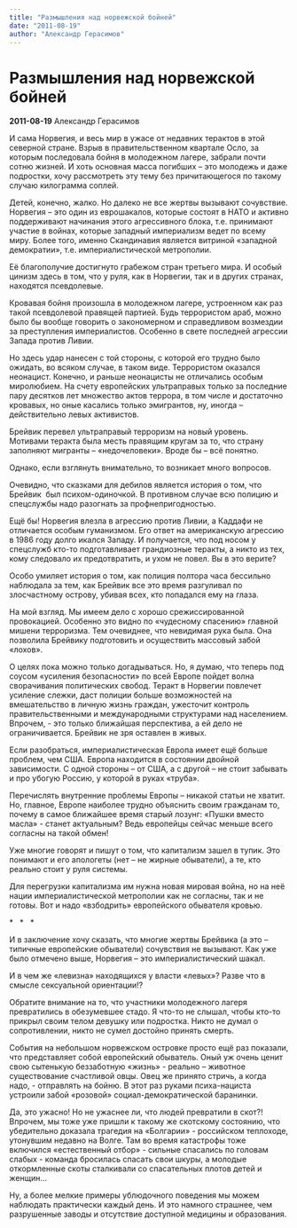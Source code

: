 ```yaml
---
title: "Размышления над норвежской бойней"
date: "2011-08-19"
author: "Александр Герасимов"
---
```


# Размышления над норвежской бойней

**2011-08-19** Александр Герасимов

И сама Норвегия, и весь мир в ужасе от недавних терактов в этой северной стране. Взрыв в правительственном квартале Осло, за которым последовала бойня в молодежном лагере, забрали почти сотню жизней. И хоть основная масса погибших – это молодежь и даже подростки, хочу рассмотреть эту тему без причитающегося по такому случаю килограмма соплей.

Детей, конечно, жалко. Но далеко не все жертвы вызывают сочувствие. Норвегия – это один из еврошакалов, которые состоят в НАТО и активно поддерживают начинания этого агрессивного блока, т.е. принимают участие в войнах, которые западный империализм ведет по всему миру. Более того, именно Скандинавия является витриной «западной демократии», т.е. империалистической метрополии.

Её благополучие достигнуто грабежом стран третьего мира. И особый цинизм здесь в том, что у руля, как в Норвегии, так и в других странах, находятся псевдолевые.

Кровавая бойня произошла в молодежном лагере, устроенном как раз такой псевдолевой правящей партией. Будь террористом араб, можно было бы вообще говорить о закономерном и справедливом возмездии за преступления империалистов. Особенно в свете последней агрессии Запада против Ливии.

Но здесь удар нанесен с той стороны, с которой его трудно было ожидать, во всяком случае, в таком виде. Террористом оказался неонацист. Конечно, и раньше неонацисты не отличались особым миролюбием. На счету европейских ультраправых только за последние пару десятков лет множество актов террора, в том числе и достаточно кровавых, но оные касались только эмигрантов, ну, иногда – действительно левых активистов.

Брейвик перевел ультраправый терроризм на новый уровень. Мотивами теракта была месть правящим кругам за то, что страну заполняют мигранты – «недочеловеки». Вроде бы – всё понятно.

Однако, если взглянуть внимательно, то возникает много вопросов.

Очевидно, что сказками для дебилов является история о том, что Брейвик  был психом-одиночкой. В противном случае всю полицию и спецслужбы надо разогнать за профнепригодностью.

Ещё бы! Норвегия влезла в агрессию против Ливии, а Каддафи не отличается особым гуманизмом. Его ответ на американскую агрессию в 1986 году долго икался Западу. И получается, что под носом у спецслужб кто-то подготавливает грандиозные теракты, а никто из тех, кому следовало их предотвратить, и ухом не повел. Вы в это верите?

Особо умиляет история о том, как полиция полтора часа бессильно наблюдала за тем, как Брейвик все это время разгуливал по злосчастному острову, убивая всех, кто попадался ему на глаза.

На мой взгляд. Мы имеем дело с хорошо срежиссированной провокацией. Особенно это видно по «чудесному спасению» главной мишени терроризма. Тем очевиднее, что невидимая рука была. Она позволила Брейвику подготовить и осуществить массовый забой «лохов».

О целях пока можно только догадываться. Но, я думаю, что теперь под соусом «усиления безопасности» по всей Европе пойдет волна сворачивания политических свобод. Теракт в Норвегии повлечет усиление слежки, даст полиции больше возможностей на вмешательство в личную жизнь граждан, ужесточит контроль правительственными и международными структурами над населением. Впрочем, - это только ближайшая перспектива, а ей дело не ограничивается. Брейвик не зря оставлен в живых.

Если разобраться, империалистическая Европа имеет ещё больше проблем, чем США. Европа находится в состоянии двойной зависимости. С одной стороны – от США, а с другой – не стоит забывать и про убогую Россию, у которой в руках «труба».

Перечислять внутренние проблемы Европы – никакой статьи не хватит. Но, главное, Европе наиболее трудно объяснить своим гражданам то, почему в самое ближайшее время старый лозунг: «Пушки вместо масла» - станет актуальным? Ведь европейцы сейчас меньше всего согласны на такой обмен!

Уже многие говорят и пишут о том, что капитализм зашел в тупик. Это понимают и его апологеты (нет – не жирные обыватели), а те, кто реально стоит у руля системы.

Для перегрузки капитализма им нужна новая мировая война, но на неё нации империалистической метрополии как не согласны, так и не готовы. Вот и надо «взбодрить» европейского обывателя кровью.

*   *   *

И в заключение хочу сказать, что многие жертвы Брейвика (а это – типичные европейские обыватели) сочувствия не вызывают. Как уже было отмечено выше, Норвегия – это империалистический шакал.

И в чем же «левизна» находящихся у власти «левых»? Разве что в смысле сексуальной ориентации!?

Обратите внимание на то, что участники молодежного лагеря превратились в обезумевшее стадо. Я что-то не слышал, чтобы кто-то прикрыл своим телом девушку или подростка. Никто не думал о сопротивлении, никто не сумел достойно принять смерть.

События на небольшом норвежском островке просто ещё раз показали, что представляет собой европейский обыватель. Оный уж очень ценит свою сытенькую беззаботную «жизнь» - реально – животное существование счастливой овцы. Овец же принято стричь, а когда надо, - отправлять на бойню. В этот раз руками психа-нациста устроили забой «розовой» социал-демократической баранинки.

Да, это ужасно! Но не ужаснее ли, что людей превратили в скот?! Впрочем, мы тоже уже пришли к такому же скотскому состоянию, что убедительно доказала трагедия на «Болгарии» - российском теплоходе, утонувшим недавно на Волге. Там во время катастрофы тоже включился «естественный отбор» - сильные спасались по головам слабых - команда бросилась спасать свои шкуры, а молодые откормленные скоты сталкивали со спасательных плотов детей и женщин…

Ну, а более мелкие примеры ублюдочного поведения мы можем наблюдать практически каждый день. И это намного страшнее, чем разрушенные заводы и отсутствие доступной медицины и образования.